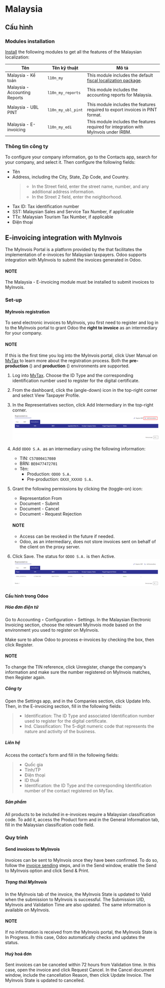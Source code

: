 # Malaysia

<a id="malaysia-configuration"></a>

## Cấu hình

<a id="malaysia-configuration-modules"></a>

### Modules installation

[Install](applications/general/apps_modules.md#general-install) the following modules to get all the features of the Malaysian
localization:

| Tên                           | Tên kỹ thuật       | Mô tả                                                                                                                                           |
|-------------------------------|--------------------|-------------------------------------------------------------------------------------------------------------------------------------------------|
| Malaysia - Kế toán            | `l10n_my`          | This module includes the default<br/>[fiscal localization package](applications/finance/fiscal_localizations.md#fiscal-localizations-packages). |
| Malaysia - Accounting Reports | `l10n_my_reports`  | This module includes the accounting reports for Malaysia.                                                                                       |
| Malaysia - UBL PINT           | `l10n_my_ubl_pint` | This module includes the features required to export invoices in PINT format.                                                                   |
| Malaysia - E-invoicing        | `l10n_my_edi`      | This module includes the features required for integration with MyInvois under IRBM.                                                            |

<a id="malaysia-configuration-company"></a>

### Thông tin công ty

To configure your company information, go to the Contacts app, search for your company,
and select it. Then configure the following fields:

- Tên
- Address, including the City, State, Zip Code,
  and Country.
  > - In the Street field, enter the street name, number, and any additional address
  >   information.
  > - In the Street 2 field, enter the neighborhood.
- Tax ID: Tax identification number
- SST: Malaysian Sales and Service Tax Number, if applicable
- TTx: Malaysian Tourism Tax Number, if applicable
- Điện thoại

<a id="malaysia-myinvois"></a>

## E-invoicing integration with MyInvois

The MyInvois Portal is a platform provided by the 
that facilitates the implementation of e-invoices for Malaysian taxpayers.
Odoo supports integration with MyInvois to submit the invoices generated in Odoo.

#### NOTE
The Malaysia - E-invoicing module must be installed to submit invoices to MyInvois.

<a id="malaysia-myinvois-setup"></a>

### Set-up

<a id="malaysia-myinvois-setup-registration"></a>

#### MyInvois registration

To send electronic invoices to MyInvois, you first need to register and log in to the MyInvois
portal to grant Odoo the **right to invoice** as an intermediary for your company.

#### NOTE
If this is the first time you log into the MyInvois portal, click User Manual on
[MyTax](https://mytax.hasil.gov.my) to learn more about the registration process. Both the **pre-production** () and
**production** ()
environments are supported.

1. Log into [MyTax](https://mytax.hasil.gov.my). Choose the ID Type and the corresponding
   identification number used to register for the digital certificate.
2. From the dashboard, click the <i class="fa fa-angle-down"></i> (angle-down) icon in the
   top-right corner and select View Taxpayer Profile.
3. In the Representatives section, click Add Intermediary in the top-right
   corner.
   ![MyInvois add intermediary](../../../.gitbook/assets/myinvois-add-intermediary.png)
4. Add `ODOO S.A.` as an intermediary using the following information:
   - TIN: `C57800417080`
   - BRN: `BE0477472701`
   - Tên:
     - Production: `ODOO S.A.`
     - Pre-production: `OXXX_XXXXO S.A.`
5. Grant the following permissions by clicking the <i class="fa fa-toggle-on"></i> (toggle-on)
   icon:
   - Representation From
   - Document - Submit
   - Document - Cancel
   - Document - Request Rejection

   #### NOTE
   - Access can be revoked in the future if needed.
   - Odoo, as an intermediary, does not store invoices sent on behalf of the client on the proxy
     server.
6. Click Save. The status for `ODOO S.A.` is then Active.
   ![MyInvois status active](../../../.gitbook/assets/myinvois-intermediary-active.png)

<a id="malaysia-myinvois-setup-odoo"></a>

#### Cấu hình trong Odoo

<a id="malaysia-myinvois-setup-odoo-einvoicing"></a>

##### Hóa đơn điện tử

Go to Accounting ‣ Configuration ‣ Settings. In the
Malaysian Electronic Invoicing section, choose the relevant MyInvois mode
based on the environment you used to register on MyInvois.

Make sure to allow Odoo to process e-invoices by checking the box, then click Register.

#### NOTE
To change the TIN reference, click Unregister, change the company's information and
make sure the number registered on MyInvois matches, then Register again.

<a id="malaysia-myinvois-setup-odoo-company"></a>

##### Công ty

Open the Settings app, and in the Companies section, click Update Info. Then,
in the E-invoicing section, fill in the following fields:

> - Identification: The ID Type and associated Identification
>   number used to register for the digital certificate.
> - Ind. Classification: The 5-digit numeric code that represents the nature and
>   activity of the business.

##### Liên hệ

Access the contact's form and fill in the following fields:

> - Quốc gia
> - Tỉnh/TP
> - Điện thoại
> - ID thuế
> - Identification: the ID Type and the corresponding
>   Identification number of the contact registered on MyTax.

<a id="malaysia-myinvois-setup-odoo-product"></a>

##### Sản phẩm

All products to be included in e-invoices require a Malaysian classification code. To add it,
access the Product form and in the General Information tab, fill in the
Malaysian classification code field.

<a id="malaysia-myinvois-workflow"></a>

### Quy trình

<a id="malaysia-myinvois-workflow-sending"></a>

#### Send invoices to MyInvois

Invoices can be sent to MyInvois once they have been confirmed. To do so, follow the
[invoice sending](applications/finance/accounting/customer_invoices.md#accounting-invoice-sending) steps, and in the Send window,
enable the Send to MyInvois option and click Send & Print.

<a id="malaysia-myinvois-workflow-sending-status"></a>

##### Trạng thái MyInvois

In the MyInvois tab of the invoice, the MyInvois State is updated to
Valid when the submission to MyInvois is successful. The Submission UID,
MyInvois and Validation Time are also updated.
The same information is available on MyInvois.

#### NOTE
If no information is received from the MyInvois portal, the MyInvois State is
In Progress. In this case, Odoo automatically checks and updates the status.

<a id="malaysia-myinvois-workflow-cancellation"></a>

#### Huỷ hoá đơn

Sent invoices can be canceled within 72 hours from Validation time. In this case, open
the invoice and click Request Cancel. In the Cancel document window, include
the cancellation Reason, then click Update Invoice. The
MyInvois State is updated to cancelled.
